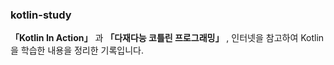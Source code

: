 ### kotlin-study
**「Kotlin In Action」** 과 **「다재다능 코틀린 프로그래밍」** , 인터넷을 참고하여 Kotlin을 학습한 내용을 정리한 기록입니다.
